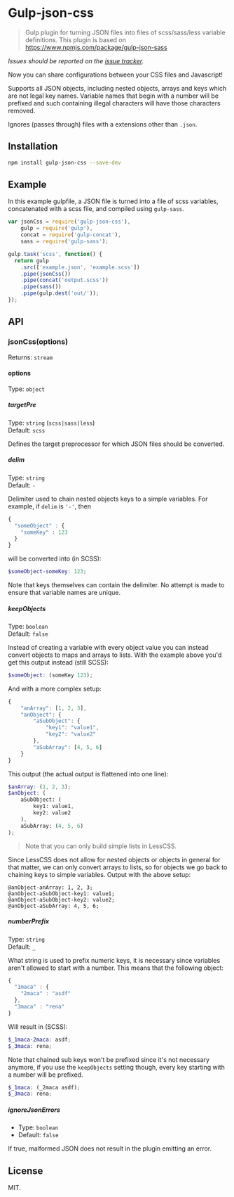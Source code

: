 # Gulp-json-css

> Gulp plugin for turning JSON files into files of scss/sass/less variable definitions. This plugin is based on https://www.npmjs.com/package/gulp-json-sass

*Issues should be reported on the [issue tracker](https://github.com/SimonHarte/gulp-json-scss/issues).*

Now you can share configurations between your CSS files and Javascript!

Supports all JSON objects, including nested objects, arrays and keys which are not legal key names.
Variable names that begin with a number will be prefixed and such containing illegal characters will have those characters removed.

Ignores (passes through) files with a extensions other than `.json`.

## Installation

```sh
npm install gulp-json-css --save-dev
```

## Example

In this example gulpfile, a JSON file is turned into a file of scss variables, concatenated with a scss file, and compiled using `gulp-sass`.

```js
var jsonCss = require('gulp-json-css'),
    gulp = require('gulp'),
    concat = require('gulp-concat'),
    sass = require('gulp-sass');

gulp.task('scss', function() {
  return gulp
    .src(['example.json', 'example.scss'])
    .pipe(jsonCss())
    .pipe(concat('output.scss'))
    .pipe(sass())
    .pipe(gulp.dest('out/'));
});
```

## API

### jsonCss(options)

Returns: `stream`

#### options

Type: `object`

##### targetPre

Type: `string` (`scss|sass|less`)  
Default: `scss`

Defines the target preprocessor for which JSON files should be converted.

##### delim

Type: `string`  
Default: `-`

Delimiter used to chain nested objects keys to a simple variables. For example, if `delim` is `'-'`, then

```js
{
  "someObject" : {
    "someKey" : 123
  }
}
```

will be converted into (in SCSS):

```scss
$someObject-someKey: 123;
```

Note that keys themselves can contain the delimiter.
No attempt is made to ensure that variable names are unique.

##### keepObjects

Type: `boolean`  
Default: `false`

Instead of creating a variable with every object value you can instead convert objects to maps and arrays to lists.
With the example above you'd get this output instead (still SCSS):

```scss
$someObject: (someKey 123);
```

And with a more complex setup:

```js
{
	"anArray": [1, 2, 3],
	"anObject": {
		"aSubObject": {
			"key1": "value1",
			"key2": "value2"
		},
		"aSubArray": [4, 5, 6]
	}
}
```

This output (the actual output is flattened into one line):

```scss
$anArray: (1, 2, 3);
$anObject: (
	aSubObject: (
		key1: value1,
		key2: value2
	),
	aSubArray: (4, 5, 6)
);
```

> Note that you can only build simple lists in LessCSS.

Since LessCSS does not allow for nested objects or objects in general for that matter,
we can only convert arrays to lists, so for objects we go back to chaining keys to simple variables.
Output with the above setup:

```less
@anObject-anArray: 1, 2, 3;
@anObject-aSubObject-key1: value1;
@anObject-aSubObject-key2: value2;
@anObject-aSubArray: 4, 5, 6;
```

##### numberPrefix

Type: `string`  
Default: `_`

What string is used to prefix numeric keys,
it is necessary since variables aren't allowed to start with a number.
This means that the following object:

```js
{
  "1maca" : {
    "2maca" : "asdf"
  },
  "3maca" : "rena"
}
```

Will result in (SCSS):

```scss
$_1maca-2maca: asdf;
$_3maca: rena;
```

Note that chained sub keys won't be prefixed since it's not necessary anymore,
if you use the `keepObjects` setting though, every key starting with a number will be prefixed.

```scss
$_1maca: (_2maca asdf);
$_3maca: rena;
```

##### ignoreJsonErrors

- Type: `boolean`  
- Default: `false`

If true, malformed JSON does not result in the plugin emitting an error.

## License

MIT.